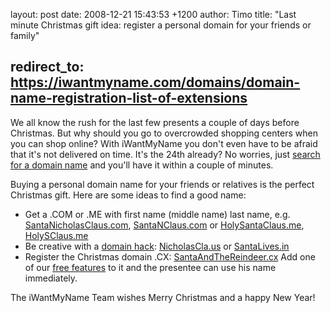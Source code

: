 layout: post
date: 2008-12-21 15:43:53 +1200
author: Timo
title: "Last minute Christmas gift idea: register a personal domain for your friends or family"


redirect_to: https://iwantmyname.com/domains/domain-name-registration-list-of-extensions
----

We all know the rush for the last few presents a couple of days before Christmas. But why should you go to overcrowded shopping centers when you can shop online? With iWantMyName you don't even have to be afraid that it's not delivered on time. It's the 24th already? No worries, just [search for a domain name](https://iwantmyname.com/) and you'll have it within a couple of minutes.

Buying a personal domain name for your friends or relatives is the perfect Christmas gift. Here are some ideas to find a good name:

*   Get a .COM or .ME with first name (middle name) last name, e.g. [SantaNicholasClaus.com](https://iwantmyname.com/search/?domain=SantaNicholasClaus.com), [SantaNClaus.com](https://iwantmyname.com/search/?domain=SantaNClaus.com) or [HolySantaClaus.me](https://iwantmyname.com/search/?domain=HolySantaClaus.me), [HolySClaus.me](https://iwantmyname.com/search/?domain=HolySClaus.me)
*   Be creative with a [domain hack](http://en.wikipedia.org/wiki/Domain_hack): [NicholasCla.us](https://iwantmyname.com/search/?domain=NicholasCla.us) or [SantaLives.in](https://iwantmyname.com/search/?domain=SantaLives.in)
*   Register the Christmas domain .CX: [SantaAndTheReindeer.cx](https://iwantmyname.com/search/?domain=SantaAndTheReindeer.cx)
Add one of our [free features](https://iwantmyname.com/features/custom-domain-applications-and-dns) to it and the presentee can use his name immediately. 

The iWantMyName Team wishes Merry Christmas and a happy New Year!
